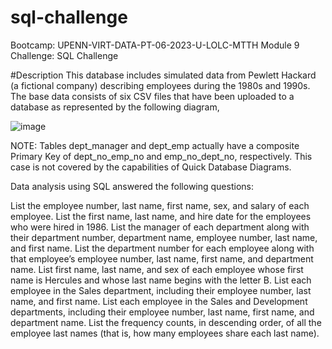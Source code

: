 # sql-challenge
Bootcamp: UPENN-VIRT-DATA-PT-06-2023-U-LOLC-MTTH Module 9 Challenge: SQL Challenge

#Description
This database includes simulated data from Pewlett Hackard (a fictional company) describing employees during the 1980s and 1990s. The base data consists of six CSV files that have been uploaded to a database as represented by the following diagram,

![image](https://github.com/michaelpointek/sql-challenge/assets/153694943/eaf59864-5141-475c-bffe-279cd07a1932)


NOTE: Tables dept_manager and dept_emp actually have a composite Primary Key of dept_no_emp_no and emp_no_dept_no, respectively. This case is not covered by the capabilities of Quick Database Diagrams.

Data analysis using SQL answered the following questions:

List the employee number, last name, first name, sex, and salary of each employee.
List the first name, last name, and hire date for the employees who were hired in 1986.
List the manager of each department along with their department number, department name, employee number, last name, and first name.
List the department number for each employee along with that employee’s employee number, last name, first name, and department name.
List first name, last name, and sex of each employee whose first name is Hercules and whose last name begins with the letter B.
List each employee in the Sales department, including their employee number, last name, and first name.
List each employee in the Sales and Development departments, including their employee number, last name, first name, and department name.
List the frequency counts, in descending order, of all the employee last names (that is, how many employees share each last name).
